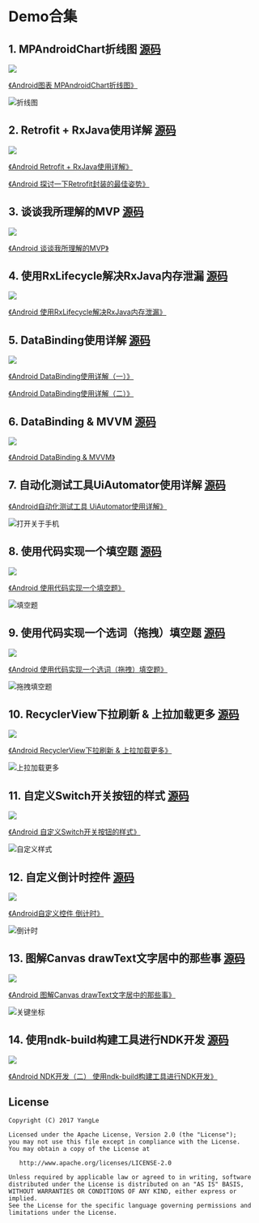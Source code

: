 # Demo合集

## 1. MPAndroidChart折线图 [源码](https://github.com/alidili/Demos/tree/master/MPAndroidChartDemo)

[![](https://img.shields.io/badge/APK%20download-1.79M-green.svg)](https://github.com/alidili/Demos/raw/master/MPAndroidChartDemo/MPAndroidChartDemo.apk)

[《Android图表 MPAndroidChart折线图》](http://blog.csdn.net/kong_gu_you_lan/article/details/53634368)

![折线图](http://upload-images.jianshu.io/upload_images/3270074-3927ef98caa3508b.gif?imageMogr2/auto-orient/strip)

## 2. Retrofit + RxJava使用详解 [源码](https://github.com/alidili/Demos/tree/master/RetrofitDemo)

[![](https://img.shields.io/badge/APK%20download-1.93M-green.svg)](https://github.com/alidili/Demos/raw/master/RetrofitDemo/RetrofitDemo.apk)

[《Android Retrofit + RxJava使用详解》](http://blog.csdn.net/kong_gu_you_lan/article/details/73504345)

[《Android 探讨一下Retrofit封装的最佳姿势》](http://blog.csdn.net/kong_gu_you_lan/article/details/73733922)

## 3. 谈谈我所理解的MVP [源码](https://github.com/alidili/Demos/tree/master/MVPDemo)

[![](https://img.shields.io/badge/APK%20download-2.35M-green.svg)](https://github.com/alidili/Demos/raw/master/MVPDemo/MVPDemo.apk)

[《Android 谈谈我所理解的MVP》](http://blog.csdn.net/kong_gu_you_lan/article/details/73848719)

## 4. 使用RxLifecycle解决RxJava内存泄漏 [源码](https://github.com/alidili/Demos/tree/master/RxLifecycleDemo)

[![](https://img.shields.io/badge/APK%20download-2.09M-green.svg)](https://github.com/alidili/Demos/raw/master/RxLifecycleDemo/RxLifecycleDemo.apk)

[《Android 使用RxLifecycle解决RxJava内存泄漏》](http://blog.csdn.net/kong_gu_you_lan/article/details/74469041)

## 5. DataBinding使用详解 [源码](https://github.com/alidili/Demos/tree/master/DataBindingDemo)

[![](https://img.shields.io/badge/APK%20download-1.83M-green.svg)](https://github.com/alidili/Demos/raw/master/DataBindingDemo/DataBindingDemo.apk)

[《Android DataBinding使用详解（一）》](http://blog.csdn.net/kong_gu_you_lan/article/details/75628465)

[《Android DataBinding使用详解（二）》](http://blog.csdn.net/kong_gu_you_lan/article/details/76020050)

## 6. DataBinding & MVVM [源码](https://github.com/alidili/Demos/tree/master/MVVMDemo)

[![](https://img.shields.io/badge/APK%20download-2.46M-green.svg)](https://github.com/alidili/Demos/raw/master/MVVMDemo/MVVMDemo.apk)

[《Android DataBinding & MVVM》](http://blog.csdn.net/kong_gu_you_lan/article/details/76906630)

## 7. 自动化测试工具UiAutomator使用详解 [源码](https://github.com/alidili/Demos/tree/master/UiAutomatorDemo)

[《Android自动化测试工具 UiAutomator使用详解》](http://blog.csdn.net/kong_gu_you_lan/article/details/77197944)

![打开关于手机](http://upload-images.jianshu.io/upload_images/3270074-0cf4967c2f2c4033.gif?imageMogr2/auto-orient/strip)

## 8. 使用代码实现一个填空题 [源码](https://github.com/alidili/Demos/tree/master/FillBlankQuestionDemo)

[![](https://img.shields.io/badge/APK%20download-1.48M-green.svg)](https://github.com/alidili/Demos/raw/master/FillBlankQuestionDemo/FillBlankQuestionDemo.apk)

[《Android 使用代码实现一个填空题》](http://blog.csdn.net/kong_gu_you_lan/article/details/78134068)

![填空题](http://upload-images.jianshu.io/upload_images/3270074-8bb46edbb4244870.gif?imageMogr2/auto-orient/strip)

## 9. 使用代码实现一个选词（拖拽）填空题 [源码](https://github.com/alidili/Demos/tree/master/DragFillBlankQuestionDemo)

[![](https://img.shields.io/badge/APK%20download-1.49M-green.svg)](https://github.com/alidili/Demos/raw/master/DragFillBlankQuestionDemo/DragFillBlankQuestionDemo.apk)

[《Android 使用代码实现一个选词（拖拽）填空题》](http://blog.csdn.net/kong_gu_you_lan/article/details/78195171)

![拖拽填空题](http://upload-images.jianshu.io/upload_images/3270074-b05d74d189e9b8ff.gif?imageMogr2/auto-orient/strip)

## 10. RecyclerView下拉刷新 & 上拉加载更多 [源码](https://github.com/alidili/Demos/tree/master/RecyclerViewRefreshDemo)

[![](https://img.shields.io/badge/APK%20download-2.36M-green.svg)](https://github.com/alidili/Demos/raw/master/RecyclerViewRefreshDemo/RecyclerViewRefreshDemo.apk)

[《Android RecyclerView下拉刷新 & 上拉加载更多》](http://blog.csdn.net/kong_gu_you_lan/article/details/78294330)

![上拉加载更多](http://upload-images.jianshu.io/upload_images/3270074-dbf32d05e92c5a3a.gif?imageMogr2/auto-orient/strip)

## 11. 自定义Switch开关按钮的样式 [源码](https://github.com/alidili/Demos/tree/master/SwitchViewDemo)

[![](https://img.shields.io/badge/APK%20download-1.57M-green.svg)](https://github.com/alidili/Demos/raw/master/SwitchViewDemo/SwitchViewDemo.apk)

[《Android 自定义Switch开关按钮的样式》](http://blog.csdn.net/kong_gu_you_lan/article/details/78728579)

![自定义样式](http://upload-images.jianshu.io/upload_images/3270074-26b2159e1c44d100.gif?imageMogr2/auto-orient/strip%7CimageView2/2/w/1240)

## 12. 自定义倒计时控件 [源码](https://github.com/alidili/Demos/tree/master/CountdownDemo)

[![](https://img.shields.io/badge/APK%20download-1.56M-green.svg)](https://github.com/alidili/Demos/raw/master/CountdownDemo/CountdownDemo.apk)

[《Android自定义控件 倒计时》](http://blog.csdn.net/kong_gu_you_lan/article/details/78794034)

![倒计时](http://upload-images.jianshu.io/upload_images/3270074-5abfa07975a40e02.gif?imageMogr2/auto-orient/strip%7CimageView2/2/w/1240)

## 13. 图解Canvas drawText文字居中的那些事 [源码](https://github.com/alidili/Demos/tree/master/DrawTextDemo)

[![](https://img.shields.io/badge/APK%20download-1.56M-green.svg)](https://github.com/alidili/Demos/raw/master/DrawTextDemo/DrawTextDemo.apk)

[《Android 图解Canvas drawText文字居中的那些事》](http://blog.csdn.net/kong_gu_you_lan/article/details/78927930)

![关键坐标](http://upload-images.jianshu.io/upload_images/3270074-e313fa9a629a5c6b.png?imageMogr2/auto-orient/strip%7CimageView2/2/w/1240)

## 14. 使用ndk-build构建工具进行NDK开发 [源码](https://github.com/alidili/Demos/tree/master/NDKDemo)

[![](https://img.shields.io/badge/APK%20download-1.58M-green.svg)](https://github.com/alidili/Demos/raw/master/NDKDemo/NDKDemo.apk)

[《Android NDK开发（二） 使用ndk-build构建工具进行NDK开发》](http://blog.csdn.net/kong_gu_you_lan/article/details/79146817)

## License

```
Copyright (C) 2017 YangLe

Licensed under the Apache License, Version 2.0 (the "License");
you may not use this file except in compliance with the License.
You may obtain a copy of the License at

   http://www.apache.org/licenses/LICENSE-2.0

Unless required by applicable law or agreed to in writing, software
distributed under the License is distributed on an "AS IS" BASIS,
WITHOUT WARRANTIES OR CONDITIONS OF ANY KIND, either express or implied.
See the License for the specific language governing permissions and
limitations under the License.
```
